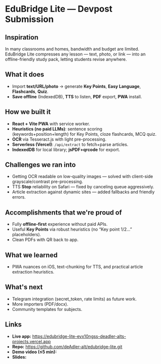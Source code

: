 # EduBridge Lite — Devpost Submission

## Inspiration
In many classrooms and homes, bandwidth and budget are limited. EduBridge Lite compresses any lesson — text, photo, or link — into an offline-friendly study pack, letting students revise anywhere.

## What it does
- Import **text/URL/photo** → generate **Key Points**, **Easy Language**, **Flashcards**, **Quiz**.
- **Save offline** (IndexedDB), **TTS** to listen, **PDF** export, **PWA** install.

## How we built it
- **React + Vite PWA** with service worker.
- **Heuristics (no paid LLMs)**: sentence scoring (keywords+position+length) for Key Points, cloze flashcards, MCQ quiz.
- **OCR** via Tesseract.js with light pre-processing.
- **Serverless (Vercel)**: `/api/extract` to fetch+parse articles.
- **IndexedDB** for local library; **jsPDF+qrcode** for export.

## Challenges we ran into
- Getting OCR readable on low-quality images — solved with client-side grayscale/contrast pre-processing.
- TTS **Stop** reliability on Safari — fixed by canceling queue aggressively.
- Article extraction against dynamic sites — added fallbacks and friendly errors.

## Accomplishments that we're proud of
- Fully **offline-first** experience without paid APIs.
- Useful **Key Points** via robust heuristics (no “Key point 1/2…” placeholders).
- Clean PDFs with QR back to app.

## What we learned
- PWA nuances on iOS, text-chunking for TTS, and practical article extraction heuristics.

## What's next
- Telegram integration (secret_token, rate limits) as future work.
- More importers (PDF/docx).
- Community templates for subjects.

## Links
- **Live app:** https://edubridge-lite-evx10ngss-deadler-alts-projects.vercel.app 
- **Repo:** https://github.com/deAdler-alt/edubridge-lite.git 
- **Demo video (≤5 min):** <YouTube>
- **Slides:** <canva link>